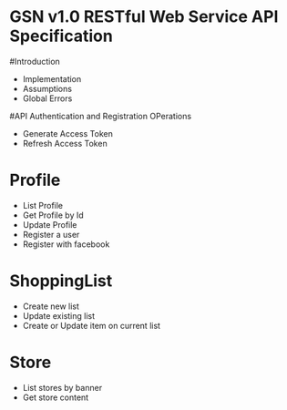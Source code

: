 GSN v1.0 RESTful Web Service API Specification
============

#Introduction
- Implementation
- Assumptions
- Global Errors

#API Authentication and Registration OPerations
- Generate Access Token
- Refresh Access Token

# Profile
- List Profile
- Get Profile by Id
- Update Profile
- Register a user
- Register with facebook

# ShoppingList
- Create new list
- Update existing list
- Create or Update item on current list

# Store
- List stores by banner
- Get store content
